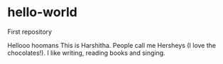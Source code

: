 # hello-world
First repository

Hellooo hoomans
This is Harshitha. People call me Hersheys (I love the chocolates!).
I like writing, reading books and singing.
